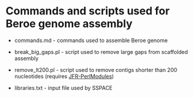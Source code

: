 # Commands and scripts used for Beroe genome assembly

* commands.md - commands used to assemble Beroe genome

* break_big_gaps.pl - script used to remove large gaps from scaffolded assembly

* remove_lt200.pl - script used to remove contigs shorter than 200 nucleotides (requires [JFR-PerlModules](https://github.com/josephryan/JFR-PerlModules))

* libraries.txt - input file used by SSPACE 
